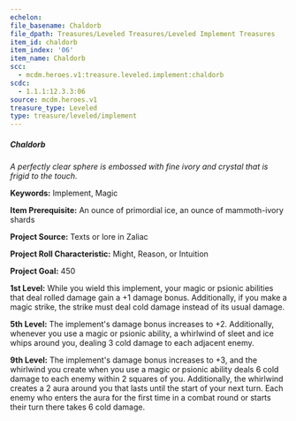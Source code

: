 ```yaml
---
echelon:
file_basename: Chaldorb
file_dpath: Treasures/Leveled Treasures/Leveled Implement Treasures
item_id: chaldorb
item_index: '06'
item_name: Chaldorb
scc:
  - mcdm.heroes.v1:treasure.leveled.implement:chaldorb
scdc:
  - 1.1.1:12.3.3:06
source: mcdm.heroes.v1
treasure_type: Leveled
type: treasure/leveled/implement
---
```


##### Chaldorb

*A perfectly clear sphere is embossed with fine ivory and crystal that is frigid to the touch.*

**Keywords:** Implement, Magic

**Item Prerequisite:** An ounce of primordial ice, an ounce of mammoth-ivory shards

**Project Source:** Texts or lore in Zaliac

**Project Roll Characteristic:** Might, Reason, or Intuition

**Project Goal:** 450

**1st Level:** While you wield this implement, your magic or psionic abilities that deal rolled damage gain a +1 damage bonus. Additionally, if you make a magic strike, the strike must deal cold damage instead of its usual damage.

**5th Level:** The implement's damage bonus increases to +2. Additionally, whenever you use a magic or psionic ability, a whirlwind of sleet and ice whips around you, dealing 3 cold damage to each adjacent enemy.

**9th Level:** The implement's damage bonus increases to +3, and the whirlwind you create when you use a magic or psionic ability deals 6 cold damage to each enemy within 2 squares of you. Additionally, the whirlwind creates a 2 aura around you that lasts until the start of your next turn. Each enemy who enters the aura for the first time in a combat round or starts their turn there takes 6 cold damage.

